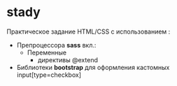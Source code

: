 # stady
Практическое задание HTML/CSS с использованием :
* Препроцессора **sass** вкл.:
  * Переменные
    * директивы @extend
* Библиотеки **bootstrap**
для оформления кастомных input[type=checkbox]


